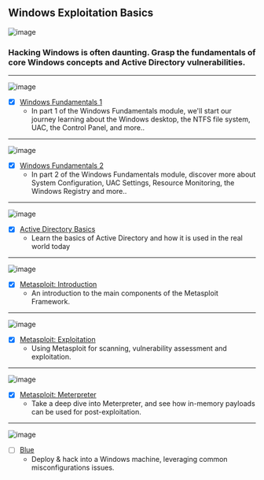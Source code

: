 ## Windows Exploitation Basics

![image](https://user-images.githubusercontent.com/51442719/172025577-75004a3d-4f29-4e78-babb-eff02e513856.png)

### Hacking Windows is often daunting. Grasp the fundamentals of core Windows concepts and Active Directory vulnerabilities.

---

![image](https://user-images.githubusercontent.com/51442719/173065258-4620e6a1-2a47-4e68-a327-ed913ffa3645.png)
- [x] [Windows Fundamentals 1](Windows%20Fundamentals%201)
  - In part 1 of the Windows Fundamentals module, we'll start our journey learning about the Windows desktop, the NTFS file system, UAC, the Control Panel, and more..

---

![image](https://user-images.githubusercontent.com/51442719/173065258-4620e6a1-2a47-4e68-a327-ed913ffa3645.png)
- [x] [Windows Fundamentals 2](Windows%20Fundamentals%202)
  - In part 2 of the Windows Fundamentals module, discover more about System Configuration, UAC Settings, Resource Monitoring, the Windows Registry and more..

---

![image](https://user-images.githubusercontent.com/51442719/173065421-b6378305-8969-4a61-a428-b3c739817228.png)
- [x] [Active Directory Basics](Active%20Directory%20Basics)
  - Learn the basics of Active Directory and how it is used in the real world today

---

![image](https://user-images.githubusercontent.com/51442719/173065496-52fa33c9-ddf4-4181-8863-25ea1b6ba63a.png)
- [x] [Metasploit: Introduction](Metasploit:%2020Introduction)
  - An introduction to the main components of the Metasploit Framework.

---

![image](https://user-images.githubusercontent.com/51442719/173065496-52fa33c9-ddf4-4181-8863-25ea1b6ba63a.png)
- [x] [Metasploit: Exploitation](Metasploit:%29Exploitation)
  - Using Metasploit for scanning, vulnerability assessment and exploitation.

---

![image](https://user-images.githubusercontent.com/51442719/173065496-52fa33c9-ddf4-4181-8863-25ea1b6ba63a.png)
- [x] [Metasploit: Meterpreter](Metasploit:%20Meterpreter)
  - Take a deep dive into Meterpreter, and see how in-memory payloads can be used for post-exploitation.
---

![image](https://user-images.githubusercontent.com/51442719/173065599-45cfb8fd-bdd9-45b6-8ac1-0155d6092ee4.png)
- [ ] [Blue](Blue)
  - Deploy & hack into a Windows machine, leveraging common misconfigurations issues.
